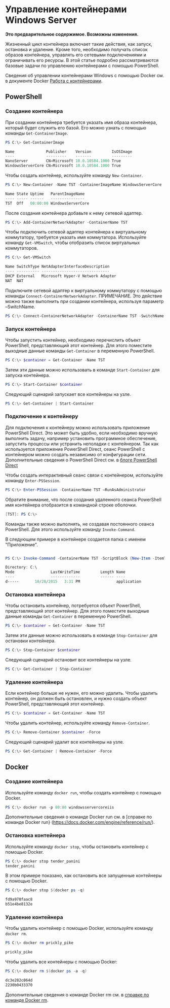 # Управление контейнерами Windows Server

**Это предварительное содержимое. Возможны изменения.**

Жизненный цикл контейнера включает такие действия, как запуск, остановка и удаление. Кроме того, необходимо получать список образов контейнера, управлять его сетевыми подключениями и ограничивать его ресурсы. В этой статье подробно рассматриваются базовые задачи по управлению контейнерами с помощью PowerShell.

Сведения об управлении контейнерами Windows с помощью Docker см. в документе Docker [Работа с контейнерами](https://docs.docker.com/userguide/usingdocker/).

## PowerShell

### Создание контейнера

При создании контейнера требуется указать имя образа контейнера, который будет служить его базой. Его можно узнать с помощью команды `Get-ContainerImage`.

```powershell
PS C:\> Get-ContainerImage

Name              Publisher    Version         IsOSImage
----              ---------    -------         ---------
NanoServer        CN=Microsoft 10.0.10584.1000 True
WindowsServerCore CN=Microsoft 10.0.10584.1000 True
```

Чтобы создать контейнер, используйте команду `New-Container`.

```powershell
PS C:\> New-Container -Name TST -ContainerImageName WindowsServerCore

Name State Uptime   ParentImageName
---- ----- ------   ---------------
TST  Off   00:00:00 WindowsServerCore
```

После создания контейнера добавьте к нему сетевой адаптер.

```powershell
PS C:\> Add-ContainerNetworkAdapter -ContainerName TST
```

Чтобы подключить сетевой адаптер контейнера к виртуальному коммутатору, требуется указать имя коммутатора. Используйте команду `Get-VMSwitch`, чтобы отобразить список виртуальных коммутаторов.

```powershell
PS C:\> Get-VMSwitch

Name SwitchType NetAdapterInterfaceDescription
---- ---------- ------------------------------
DHCP External   Microsoft Hyper-V Network Adapter
NAT  NAT
```

Подключите сетевой адаптер к виртуальному коммутатору с помощью команды `Connect-ContainerNetworkAdapter`. ПРИМЕЧАНИЕ. Это действие можно также выполнить при создании контейнера, используя параметр –SwitchName.

```powershell
PS C:\> Connect-ContainerNetworkAdapter -ContainerName TST -SwitchName NAT
```

### Запуск контейнера

Чтобы запустить контейнер, необходимо перечислить объект PowerShell, представляющий этот контейнер. Для этого поместите выходные данные команды `Get-Container` в переменную PowerShell.

```powershell
PS C:\> $container = Get-Container -Name TST
```

Затем эти данные можно использовать в команде `Start-Container` для запуска контейнера.

```powershell
PS C:\> Start-Container $container
```

Следующий сценарий запускает все контейнеры на узле.

```powershell
PS C:\> Get-Container | Start-Container
```

### Подключение к контейнеру

Для подключения к контейнеру можно использовать приложение PowerShell Direct. Это может быть удобно, если необходимо вручную выполнить задачу, например установить программное обеспечение, запустить процессы или устранить неполадки с контейнером. Так как используется приложение PowerShell Direct, сеанс PowerShell с контейнером можно создать независимо от конфигурации сети. Дополнительные сведения о PowerShell Direct см. в [блоге PowerShell Direct](http://blogs.technet.com/b/virtualization/archive/2015/05/14/powershell-direct-running-powershell-inside-a-virtual-machine-from-the-hyper-v-host.aspx)

Чтобы создать интерактивный сеанс связи с контейнером, используйте команду `Enter-PSSession`.

 ```powershell
PS C:\> Enter-PSSession -ContainerName TST –RunAsAdministrator
 ```

Обратите внимание, что после создания удаленного сеанса PowerShell имя контейнера отобразится в командной строке оболочки.

```powershell
[TST]: PS C:\>
```

Команды также можно выполнять, не создавая постоянного сеанса PowerShell. Для этого используйте команду `Invoke-Command`.

В следующем примере в контейнере создается папка с именем "Приложение".

```powershell

PS C:\> Invoke-Command -ContainerName TST -ScriptBlock {New-Item -ItemType Directory -Path c:\application }

Directory: C:\
Mode                LastWriteTime         Length Name                                                 PSComputerName
----                -------------         ------ ----                                                 --------------
d-----       10/28/2015   3:31 PM                application                                          TST
```

### Остановка контейнера

Чтобы остановить контейнер, потребуется объект PowerShell, представляющий этот контейнер. Для этого поместите выходные данные команды `Get-Container` в переменную PowerShell.

```powershell
PS C:\> $container = Get-Container -Name TST
```

Затем эти данные можно использовать в команде `Stop-Container` для остановки контейнера.

```powershell
PS C:\> Stop-Container $container
```

Следующий сценарий остановит все контейнеры на узле.

```powershell
PS C:\> Get-Container | Stop-Container
```

### Удаление контейнера

Если контейнер больше не нужен, его можно удалить. Чтобы удалить контейнер, он должен быть остановлен, и нужно создать объект PowerShell, представляющий этот контейнер.

```powershell
PS C:\> $container = Get-Container -Name TST
```

Чтобы удалить контейнер, используйте команду `Remove-Container`.

```powershell
PS C:\> Remove-Container $container -Force
```

Следующий сценарий удалит все контейнеры на узле.

```powershell
PS C:\> Get-Container | Remove-Container -Force
```

## Docker

### Создание контейнера

Используйте команду `docker run`, чтобы создать контейнер с помощью Docker.

```powershell
PS C:\> docker run -p 80:80 windowsservercoreiis
```

Дополнительные сведения о команде Docker run см. в [справке по команде Docker run} (https://docs.docker.com/engine/reference/run/).

### Остановка контейнера

Используйте команду `docker stop`, чтобы остановить контейнер с помощью Docker.

```powershell
PS C:\> docker stop tender_panini
tender_panini
```

В этом примере показано, как остановить все запущенные контейнеры с помощью Docker.

```powershell
PS C:\> docker stop $(docker ps -q)

fd9a978faac8
b51e4be8132e
```

### Удаление контейнера

Чтобы удалить контейнер с помощью Docker, используйте команду `docker rm`.

```powershell
PS C:\> docker rm prickly_pike

prickly_pike
```

Чтобы удалить все контейнеры с помощью Docker:

```powershell
PS C:\> docker rm $(docker ps -a -q)

dc3e282c064d
2230b0433370
```

Дополнительные сведения о команде Docker rm см. в [справке по команде Docker rm](https://docs.docker.com/engine/reference/commandline/rm/).




<!--HONumber=Feb16_HO1-->
